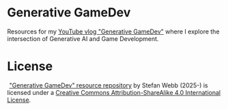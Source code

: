 # Generative GameDev
Resources for my [YouTube vlog "Generative GameDev"](https://www.youtube.com/@generative-gamedev) where I explore the intersection of Generative AI and Game Development.

# License
<img src="https://mirrors.creativecommons.org/presskit/buttons/88x31/png/by-sa.png" height="1rem"></img> ["Generative GameDev" resource repository](https://github.com/stefanwebb/generative-gamedev) by Stefan Webb (2025-) is licensed under a [Creative Commons Attribution-ShareAlike 4.0 International License](https://creativecommons.org/licenses/by-sa/4.0/legalcode.en).
